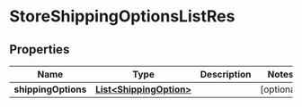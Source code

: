# StoreShippingOptionsListRes

## Properties
Name | Type | Description | Notes
------------ | ------------- | ------------- | -------------
**shippingOptions** | [**List&lt;ShippingOption&gt;**](ShippingOption.md) |  |  [optional]
